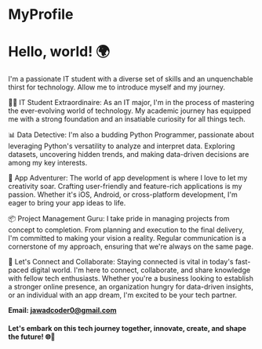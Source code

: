 # MyProfile

<h1>Hello, world! 🌍</h1>

I'm a passionate IT student with a diverse set of skills and an unquenchable thirst for technology. Allow me to introduce myself and my journey.

👨‍💻 IT Student Extraordinaire:
As an IT major, I'm in the process of mastering the ever-evolving world of technology. My academic journey has equipped me with a strong foundation and an insatiable curiosity for all things tech.

📊 Data Detective:
I'm also a budding Python Programmer, passionate about leveraging Python's versatility to analyze and interpret data. Exploring datasets, uncovering hidden trends, and making data-driven decisions are among my key interests.

📱 App Adventurer:
The world of app development is where I love to let my creativity soar. Crafting user-friendly and feature-rich applications is my passion. Whether it's iOS, Android, or cross-platform development, I'm eager to bring your app ideas to life.

📦 Project Management Guru:
I take pride in managing projects from concept to completion. From planning and execution to the final delivery, I'm committed to making your vision a reality. Regular communication is a cornerstone of my approach, ensuring that we're always on the same page.

🤝 Let's Connect and Collaborate:
Staying connected is vital in today's fast-paced digital world. I'm here to connect, collaborate, and share knowledge with fellow tech enthusiasts. Whether you're a business looking to establish a stronger online presence, an organization hungry for data-driven insights, or an individual with an app dream, I'm excited to be your tech partner.

<b>Email: jawadcoder0@gmail.com</b>

<h4>Let's embark on this tech journey together, innovate, create, and shape the future! 🌐🚀</h4>
